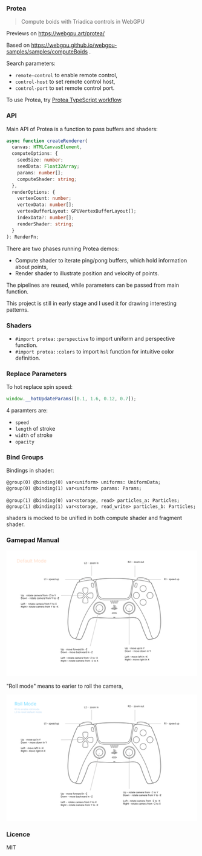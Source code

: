 ### Protea

> Compute boids with Triadica controls in WebGPU

Previews on https://webgpu.art/protea/

Based on https://webgpu.github.io/webgpu-samples/samples/computeBoids .

Search parameters:

- `remote-control` to enable remote control,
- `control-host` to set remote control host,
- `control-port` to set remote control port.

To use Protea, try [Protea TypeScript workflow](https://github.com/Triadica/protea-ts-workflow).

### API

Main API of Protea is a function to pass buffers and shaders:

```ts
async function createRenderer(
  canvas: HTMLCanvasElement,
  computeOptions: {
    seedSize: number;
    seedData: Float32Array;
    params: number[];
    computeShader: string;
  },
  renderOptions: {
    vertexCount: number;
    vertexData: number[];
    vertexBufferLayout: GPUVertexBufferLayout[];
    indexData?: number[];
    renderShader: string;
  }
): RenderFn;
```

There are two phases running Protea demos:

- Compute shader to iterate ping/pong buffers, which hold information about points,
- Render shader to illustrate position and velocity of points.

The pipelines are reused, while parameters can be passed from main function.

This project is still in early stage and I used it for drawing interesting patterns.

### Shaders

- `#import protea::perspective` to import uniform and perspective function.
- `#import protea::colors` to import `hsl` function for intuitive color definition.

### Replace Parameters

To hot replace spin speed:

```js
window.__hotUpdateParams([0.1, 1.6, 0.12, 0.7]);
```

4 paramters are:

- `speed`
- `length` of stroke
- `width` of stroke
- `opacity`

### Bind Groups

Bindings in shader:

```wgsl
@group(0) @binding(0) var<uniform> uniforms: UniformData;
@group(0) @binding(1) var<uniform> params: Params;

@group(1) @binding(0) var<storage, read> particles_a: Particles;
@group(1) @binding(1) var<storage, read_write> particles_b: Particles;
```

shaders is mocked to be unified in both compute shader and fragment shader.

### Gamepad Manual

![Default Mode](./assets/protea-default.png)

"Roll mode" means to earier to roll the camera,

![Roll Mode](./assets/protea-roll.png)

### Licence

MIT
